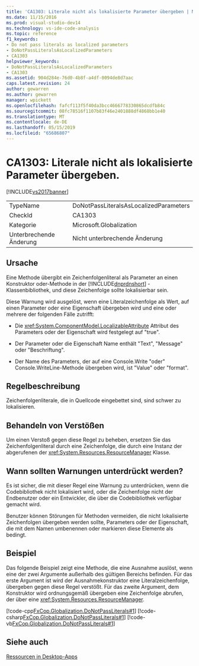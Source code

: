 ```yaml
---
title: 'CA1303: Literale nicht als lokalisierte Parameter übergeben | Microsoft-Dokumentation'
ms.date: 11/15/2016
ms.prod: visual-studio-dev14
ms.technology: vs-ide-code-analysis
ms.topic: reference
f1_keywords:
- Do not pass literals as localized parameters
- DoNotPassLiteralsAsLocalizedParameters
- CA1303
helpviewer_keywords:
- DoNotPassLiteralsAsLocalizedParameters
- CA1303
ms.assetid: 904d284e-76d0-4b8f-a4df-0094de8d7aac
caps.latest.revision: 24
author: gewarren
ms.author: gewarren
manager: wpickett
ms.openlocfilehash: fafcf113f5f40da3bcc4666778330865dcdfb84c
ms.sourcegitcommit: 08fc78516f1107b83f46e2401888df4868bb1e40
ms.translationtype: MT
ms.contentlocale: de-DE
ms.lasthandoff: 05/15/2019
ms.locfileid: "65686807"
---
```

# <a name="ca1303-do-not-pass-literals-as-localized-parameters"></a>CA1303: Literale nicht als lokalisierte Parameter übergeben.
[!INCLUDE[vs2017banner](../includes/vs2017banner.md)]

|||
|-|-|
|TypeName|DoNotPassLiteralsAsLocalizedParameters|
|CheckId|CA1303|
|Kategorie|Microsoft.Globalization|
|Unterbrechende Änderung|Nicht unterbrechende Änderung|

## <a name="cause"></a>Ursache
 Eine Methode übergibt ein Zeichenfolgenliteral als Parameter an einen Konstruktor oder-Methode in der [!INCLUDE[dnprdnshort](../includes/dnprdnshort-md.md)] -Klassenbibliothek, und diese Zeichenfolge sollte lokalisierbar sein.

 Diese Warnung wird ausgelöst, wenn eine Literalzeichenfolge als Wert, auf einen Parameter oder eine Eigenschaft übergeben wird und eine oder mehrere der folgenden Fälle zutrifft:

- Die <xref:System.ComponentModel.LocalizableAttribute> Attribut des Parameters oder der Eigenschaft wird festgelegt auf "true".

- Der Parameter oder die Eigenschaft Name enthält "Text", "Message" oder "Beschriftung".

- Der Name des Parameters, der auf eine Console.Write "oder" Console.WriteLine-Methode übergeben wird, ist "Value" oder "format".

## <a name="rule-description"></a>Regelbeschreibung
 Zeichenfolgenliterale, die in Quellcode eingebettet sind, sind schwer zu lokalisieren.

## <a name="how-to-fix-violations"></a>Behandeln von Verstößen
 Um einen Verstoß gegen diese Regel zu beheben, ersetzen Sie das Zeichenfolgenliteral durch eine Zeichenfolge, die durch eine Instanz der abgerufenen der <xref:System.Resources.ResourceManager> Klasse.

## <a name="when-to-suppress-warnings"></a>Wann sollten Warnungen unterdrückt werden?
 Es ist sicher, die mit dieser Regel eine Warnung zu unterdrücken, wenn die Codebibliothek nicht lokalisiert wird, oder die Zeichenfolge nicht der Endbenutzer oder ein Entwickler, die über die Codebibliothek verfügbar gemacht wird.

 Benutzer können Störungen für Methoden vermeiden, die nicht lokalisierte Zeichenfolgen übergeben werden sollte, Parameters oder der Eigenschaft, die mit dem Namen umbenennen oder markieren diese Elemente als bedingt.

## <a name="example"></a>Beispiel
 Das folgende Beispiel zeigt eine Methode, die eine Ausnahme auslöst, wenn eine der zwei Argumente außerhalb des gültigen Bereichs befinden. Für das erste Argument ist wird der Ausnahmekonstruktor eine Literalzeichenfolge, übergeben gegen diese Regel verstößt. Für das zweite Argument, dem Konstruktor wird ordnungsgemäß übergeben eine Zeichenfolge abrufen, der über eine <xref:System.Resources.ResourceManager>.

 [!code-cpp[FxCop.Globalization.DoNotPassLiterals#1](../snippets/cpp/VS_Snippets_CodeAnalysis/FxCop.Globalization.DoNotPassLiterals/cpp/FxCop.Globalization.DoNotPassLiterals.cpp#1)]
 [!code-csharp[FxCop.Globalization.DoNotPassLiterals#1](../snippets/csharp/VS_Snippets_CodeAnalysis/FxCop.Globalization.DoNotPassLiterals/cs/FxCop.Globalization.DoNotPassLiterals.cs#1)]
 [!code-vb[FxCop.Globalization.DoNotPassLiterals#1](../snippets/visualbasic/VS_Snippets_CodeAnalysis/FxCop.Globalization.DoNotPassLiterals/vb/FxCop.Globalization.DoNotPassLiterals.vb#1)]

## <a name="see-also"></a>Siehe auch
 [Ressourcen in Desktop-Apps](https://msdn.microsoft.com/library/8ad495d4-2941-40cf-bf64-e82e85825890)
